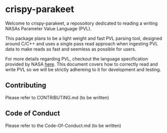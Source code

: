 # crispy-parakeet

Welcome to crispy-parakeet, a reposoitory dedicated to reading a writing NASAs Parameter Value Language (PVL).

This package plans to be a light weight and fast PVL parsing tool, designed around C/C++ and uses a single pass read approach when ingesting PVL data to make reads as fast and seemless as possible for users.

For more details regarding PVL, checkout the language specification provided by NASA [here](https://pvl.readthedocs.io/en/stable/_downloads/3eb86e5f16e283d04719e72d06935e91/CCSDS-641.0-B-2-PVL.pdf). This document covers how to correctly read and write PVL so we will be strictly adhereing to it for development and testing.

## Contributing

Please refer to CONTRIBUTING.md (to be written)

## Code of Conduct

Please refer to the Code-Of-Conduct.md (to be written)
